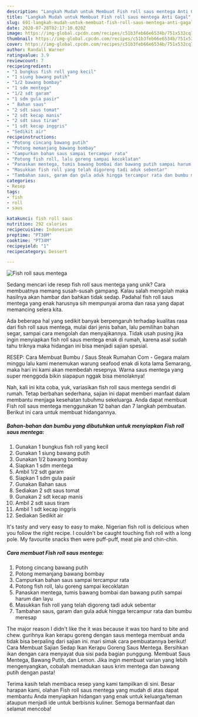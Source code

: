 ```yaml
---
description: "Langkah Mudah untuk Membuat Fish roll saus mentega Anti Gagal"
title: "Langkah Mudah untuk Membuat Fish roll saus mentega Anti Gagal"
slug: 691-langkah-mudah-untuk-membuat-fish-roll-saus-mentega-anti-gagal
date: 2020-07-28T02:17:10.020Z
image: https://img-global.cpcdn.com/recipes/c51b3feb66e6534b/751x532cq70/fish-roll-saus-mentega-foto-resep-utama.jpg
thumbnail: https://img-global.cpcdn.com/recipes/c51b3feb66e6534b/751x532cq70/fish-roll-saus-mentega-foto-resep-utama.jpg
cover: https://img-global.cpcdn.com/recipes/c51b3feb66e6534b/751x532cq70/fish-roll-saus-mentega-foto-resep-utama.jpg
author: Randall Warner
ratingvalue: 3.9
reviewcount: 7
recipeingredient:
- "1 bungkus fish roll yang kecil"
- "1 siung bawang putih"
- "1/2 bawang bombay"
- "1 sdm mentega"
- "1/2 sdt garam"
- "1 sdm gula pasir"
- " Bahan saus"
- "2 sdt saus tomat"
- "2 sdt kecap manis"
- "2 sdt saus tiram"
- "1 sdt kecap inggris"
- "Sedikit air"
recipeinstructions:
- "Potong cincang bawang putih"
- "Potong memanjang bawang bombay"
- "Campurkan bahan saus sampai tercampur rata"
- "Potong fish roll, lalu goreng sampai kecoklatan"
- "Panaskan mentega, tumis bawang bombai dan bawang putih sampai harum dan layu"
- "Masukkan fish roll yang telah digoreng tadi aduk sebentar"
- "Tambahan saus, garam dan gula aduk hingga tercampur rata dan bumbu meresap"
categories:
- Resep
tags:
- fish
- roll
- saus

katakunci: fish roll saus 
nutrition: 292 calories
recipecuisine: Indonesian
preptime: "PT38M"
cooktime: "PT34M"
recipeyield: "1"
recipecategory: Dessert

---
```



![Fish roll saus mentega](https://img-global.cpcdn.com/recipes/c51b3feb66e6534b/751x532cq70/fish-roll-saus-mentega-foto-resep-utama.jpg)

Sedang mencari ide resep fish roll saus mentega yang unik? Cara membuatnya memang susah-susah gampang. Kalau salah mengolah maka hasilnya akan hambar dan bahkan tidak sedap. Padahal fish roll saus mentega yang enak harusnya sih mempunyai aroma dan rasa yang dapat memancing selera kita.

Ada beberapa hal yang sedikit banyak berpengaruh terhadap kualitas rasa dari fish roll saus mentega, mulai dari jenis bahan, lalu pemilihan bahan segar, sampai cara mengolah dan menyajikannya. Tidak usah pusing jika ingin menyiapkan fish roll saus mentega enak di rumah, karena asal sudah tahu triknya maka hidangan ini bisa menjadi sajian spesial.

RESEP: Cara Membuat Bumbu / Saus Steak Rumahan Com - Gegara malam minggu lalu kami menemukan warung seafood enak di kota lama Semarang, maka hari ini kami akan membedah resepnya. Warna saus mentega yang super menggoda bikin siapapun nggak bisa menolaknya!


Nah, kali ini kita coba, yuk, variasikan fish roll saus mentega sendiri di rumah. Tetap berbahan sederhana, sajian ini dapat memberi manfaat dalam membantu menjaga kesehatan tubuhmu sekeluarga. Anda dapat membuat Fish roll saus mentega menggunakan 12 bahan dan 7 langkah pembuatan. Berikut ini cara untuk membuat hidangannya.

<!--inarticleads1-->

##### Bahan-bahan dan bumbu yang dibutuhkan untuk menyiapkan Fish roll saus mentega:

1. Gunakan 1 bungkus fish roll yang kecil
1. Gunakan 1 siung bawang putih
1. Gunakan 1/2 bawang bombay
1. Siapkan 1 sdm mentega
1. Ambil 1/2 sdt garam
1. Siapkan 1 sdm gula pasir
1. Gunakan  Bahan saus
1. Sediakan 2 sdt saus tomat
1. Gunakan 2 sdt kecap manis
1. Ambil 2 sdt saus tiram
1. Ambil 1 sdt kecap inggris
1. Sediakan Sedikit air


It&#39;s tasty and very easy to easy to make. Nigerian fish roll is delicious when you follow the right recipe. I couldn&#39;t be caught touching fish roll with a long pole. My favourite snacks then were puff-puff, meat pie and chin-chin. 

<!--inarticleads2-->

##### Cara membuat Fish roll saus mentega:

1. Potong cincang bawang putih
1. Potong memanjang bawang bombay
1. Campurkan bahan saus sampai tercampur rata
1. Potong fish roll, lalu goreng sampai kecoklatan
1. Panaskan mentega, tumis bawang bombai dan bawang putih sampai harum dan layu
1. Masukkan fish roll yang telah digoreng tadi aduk sebentar
1. Tambahan saus, garam dan gula aduk hingga tercampur rata dan bumbu meresap


The major reason I didn&#39;t like the it was because it was too hard to bite and chew. gurihnya ikan kerapu goreng dengan saus mentega membuat anda tidak bisa berpaling dari sajian ini. mari simak cara pembuatannya berikut! Cara Membuat Sajian Sedap Ikan Kerapu Goreng Saus Mentega. Bersihkan ikan dengan cara menyayat dua sisi pada bagian punggung. Membuat Saus Mentega, Bawang Putih, dan Lemon. Jika ingin membuat varian yang lebih mengenyangkan, cobalah memadukan saus krim mentega dan bawang putih dengan pasta! 

Terima kasih telah membaca resep yang kami tampilkan di sini. Besar harapan kami, olahan Fish roll saus mentega yang mudah di atas dapat membantu Anda menyiapkan hidangan yang enak untuk keluarga/teman ataupun menjadi ide untuk berbisnis kuliner. Semoga bermanfaat dan selamat mencoba!
